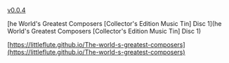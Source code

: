 [v0.0.4](https://github.com/littleflute/The-world-s-greatest-composers1/edit/master/README.md)

[he World's Greatest Composers [Collector's Edition Music Tin] Disc 1](he World's Greatest Composers [Collector's Edition Music Tin] Disc 1)


[https://littleflute.github.io/The-world-s-greatest-composers](https://littleflute.github.io/The-world-s-greatest-composers)
